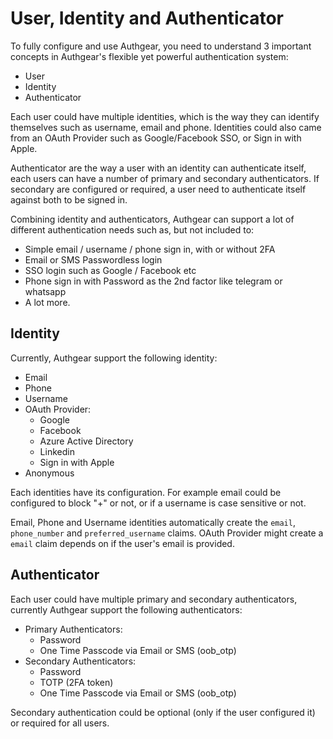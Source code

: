 # User, Identity and Authenticator

To fully configure and use Authgear, you need to understand 3 important concepts in Authgear's flexible yet powerful authentication system:

* User
* Identity
* Authenticator

Each user could have multiple identities, which is the way they can identify themselves such as username, email and phone. Identities could also came from an OAuth Provider such as Google/Facebook SSO, or Sign in with Apple.

Authenticator are the way a user with an identity can authenticate itself, each users can have a number of primary and secondary authenticators. If secondary are configured or required, a user need to authenticate itself against both to be signed in.

Combining identity and authenticators, Authgear can support a lot of different authentication needs such as, but not included to:

* Simple email / username / phone sign in, with or without 2FA
* Email or SMS Passwordless login
* SSO login such as Google / Facebook etc
* Phone sign in with Password as the 2nd factor like telegram or whatsapp
* A lot more.

## Identity

Currently, Authgear support the following identity:

* Email
* Phone
* Username
* OAuth Provider:
  * Google
  * Facebook
  * Azure Active Directory
  * Linkedin
  * Sign in with Apple
* Anonymous

Each identities have its configuration. For example email could be configured to block "+" or not, or if a username is case sensitive or not.

Email, Phone and Username identities automatically create the `email`, `phone_number` and `preferred_username` claims. OAuth Provider might create a `email` claim depends on if the user's email is provided.

## Authenticator

Each user could have multiple primary and secondary authenticators, currently Authgear support the following authenticators:

* Primary Authenticators:
  * Password
  * One Time Passcode via Email or SMS \(oob\_otp\)
* Secondary Authenticators:
  * Password
  * TOTP \(2FA token\)
  * One Time Passcode via Email or SMS \(oob\_otp\)

Secondary authentication could be optional \(only if the user configured it\) or required for all users.

